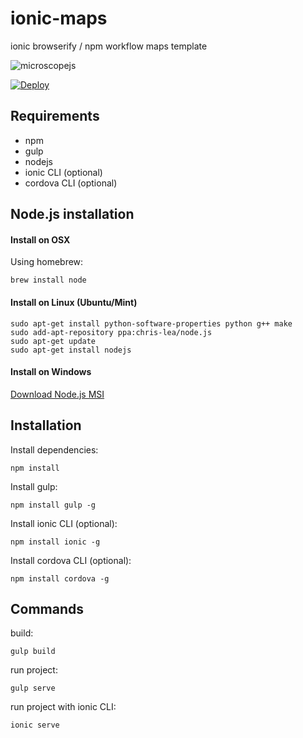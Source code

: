 # ionic-maps

ionic browserify / npm workflow maps template

![microscopejs](https://avatars0.githubusercontent.com/u/13710913?v=3&s=200)

[![Deploy](https://www.herokucdn.com/deploy/button.svg)](https://heroku.com/deploy?template=https://github.com/microscope-mobile/ionic-maps)

Requirements
------------

* npm
* gulp
* nodejs
* ionic CLI (optional)
* cordova CLI (optional)

Node.js installation
--------------------

#### Install on OSX

Using homebrew:

	brew install node

#### Install on Linux (Ubuntu/Mint)

	sudo apt-get install python-software-properties python g++ make
	sudo add-apt-repository ppa:chris-lea/node.js
	sudo apt-get update
	sudo apt-get install nodejs

#### Install on Windows

[Download Node.js MSI](http://nodejs.org/download/)

Installation
------------

Install dependencies:

	npm install
	
Install gulp:

	npm install gulp -g
	
Install ionic CLI (optional):

	npm install ionic -g
	
Install cordova CLI (optional):

	npm install cordova -g

Commands
--------
	
build:

	gulp build
	
run project:

	gulp serve
	
run project with ionic CLI:

	ionic serve